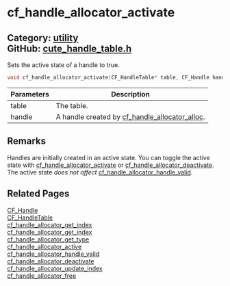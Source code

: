 [](../header.md ':include')

# cf_handle_allocator_activate

Category: [utility](/api_reference?id=utility)  
GitHub: [cute_handle_table.h](https://github.com/RandyGaul/cute_framework/blob/master/include/cute_handle_table.h)  
---

Sets the active state of a handle to true.

```cpp
void cf_handle_allocator_activate(CF_HandleTable* table, CF_Handle handle);
```

Parameters | Description
--- | ---
table | The table.
handle | A handle created by [cf_handle_allocator_alloc](/utility/cf_handle_allocator_alloc.md).

## Remarks

Handles are initially created in an active state. You can toggle the active state with [cf_handle_allocator_activate](/utility/cf_handle_allocator_activate.md) or [cf_handle_allocator_deactivate](/utility/cf_handle_allocator_deactivate.md).
The active state _does not affect_ [cf_handle_allocator_handle_valid](/utility/cf_handle_allocator_handle_valid.md).

## Related Pages

[CF_Handle](/utility/cf_handle.md)  
[CF_HandleTable](/utility/cf_handletable.md)  
[cf_handle_allocator_get_index](/utility/cf_handle_allocator_get_index.md)  
[cf_handle_allocator_get_index](/utility/cf_handle_allocator_get_index.md)  
[cf_handle_allocator_get_type](/utility/cf_handle_allocator_get_type.md)  
[cf_handle_allocator_active](/utility/cf_handle_allocator_active.md)  
[cf_handle_allocator_handle_valid](/utility/cf_handle_allocator_handle_valid.md)  
[cf_handle_allocator_deactivate](/utility/cf_handle_allocator_deactivate.md)  
[cf_handle_allocator_update_index](/utility/cf_handle_allocator_update_index.md)  
[cf_handle_allocator_free](/utility/cf_handle_allocator_free.md)  
